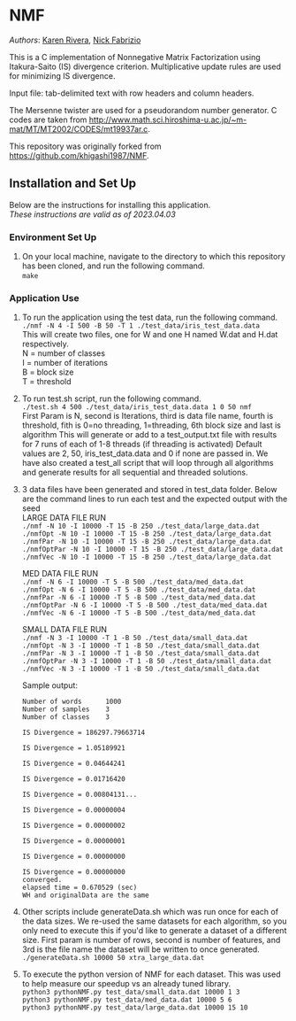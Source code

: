 # NMF  
_Authors_: [Karen Rivera](https://github.com/karenrivera-tranetech), [Nick Fabrizio](https://github.com/NFabrizio)  

This is a C implementation of Nonnegative Matrix Factorization using Itakura-Saito (IS) divergence criterion.
Multiplicative update rules are used for minimizing IS divergence.  

Input file: tab-delimited text with row headers and column headers.  

The Mersenne twister are used for a pseudorandom number generator. C codes are taken from http://www.math.sci.hiroshima-u.ac.jp/~m-mat/MT/MT2002/CODES/mt19937ar.c.  

This repository was originally forked from https://github.com/khigashi1987/NMF.  

## Installation and Set Up  

Below are the instructions for installing this application.  
*These instructions are valid as of 2023.04.03*  

### Environment Set Up
1. On your local machine, navigate to the directory to which this repository has been cloned, and run the following command.  
   `make`  

### Application Use  
1. To run the application using the test data, run the following command.  
   `./nmf -N 4 -I 500 -B 50 -T 1 ./test_data/iris_test_data.data`  
   This will create two files, one for W and one H named W.dat and H.dat respectively.  
   N = number of classes  
   I = number of iterations  
   B = block size  
   T = threshold  

2. To run test.sh script, run the following command.  
   `./test.sh 4 500 ./test_data/iris_test_data.data 1 0 50 nmf`  
   First Param is N, second is Iterations, third is data file name, fourth is threshold, fith is 0=no threading, 1=threading, 6th block size and last is algorithm
   This will generate or add to a test_output.txt file with results for 7 runs of each of 1-8 threads (if threading is activated)
   Default values are 2, 50, iris_test_data.data and 0 if none are passed in. We have also created a test_all script that will loop through all algorithms and
   generate results for all sequential and threaded solutions.

3. 3 data files have been generated and stored in test_data folder. Below are the command lines to run each test and the expected output with the seed   
   LARGE DATA FILE RUN  
   `./nmf -N 10 -I 10000 -T 15 -B 250 ./test_data/large_data.dat`  
   `./nmfOpt -N 10 -I 10000 -T 15 -B 250 ./test_data/large_data.dat`  
   `./nmfPar -N 10 -I 10000 -T 15 -B 250 ./test_data/large_data.dat`  
   `./nmfOptPar -N 10 -I 10000 -T 15 -B 250 ./test_data/large_data.dat`  
   `./nmfVec -N 10 -I 10000 -T 15 -B 250 ./test_data/large_data.dat`  

   MED DATA FILE RUN  
   `./nmf -N 6 -I 10000 -T 5 -B 500 ./test_data/med_data.dat`  
   `./nmfOpt -N 6 -I 10000 -T 5 -B 500 ./test_data/med_data.dat`  
   `./nmfPar -N 6 -I 10000 -T 5 -B 500 ./test_data/med_data.dat`  
   `./nmfOptPar -N 6 -I 10000 -T 5 -B 500 ./test_data/med_data.dat`  
   `./nmfVec -N 6 -I 10000 -T 5 -B 500 ./test_data/med_data.dat`  


   SMALL DATA FILE RUN  
   `./nmf -N 3 -I 10000 -T 1 -B 50 ./test_data/small_data.dat`  
   `./nmfOpt -N 3 -I 10000 -T 1 -B 50 ./test_data/small_data.dat`  
   `./nmfPar -N 3 -I 10000 -T 1 -B 50 ./test_data/small_data.dat`  
   `./nmfOptPar -N 3 -I 10000 -T 1 -B 50 ./test_data/small_data.dat`  
   `./nmfVec -N 3 -I 10000 -T 1 -B 50 ./test_data/small_data.dat`  

   Sample output:  
   ```
   Number of words      1000  
   Number of samples    3  
   Number of classes    3  

   IS Divergence = 186297.79663714  

   IS Divergence = 1.05189921  

   IS Divergence = 0.04644241  

   IS Divergence = 0.01716420  

   IS Divergence = 0.00804131...  

   IS Divergence = 0.00000004  

   IS Divergence = 0.00000002  

   IS Divergence = 0.00000001  

   IS Divergence = 0.00000000  

   IS Divergence = 0.00000000  
   converged.  
   elapsed time = 0.670529 (sec)  
   WH and originalData are the same  
   ```

4. Other scripts include generateData.sh which was run once for each of the data sizes. We re-used the same datasets for each algorithm, so you only need to execute this if you'd like to generate a dataset of a different size. First param is number of rows, second is number of features, and 3rd is the file name the dataset will be written to once generated.  
`./generateData.sh 10000 50 xtra_large_data.dat`  

5. To execute the python version of NMF for each dataset. This was used to help measure our speedup vs an already tuned library.  
   `python3 pythonNMF.py test_data/small_data.dat 10000 1 3`  
   `python3 pythonNMF.py test_data/med_data.dat 10000 5 6`  
   `python3 pythonNMF.py test_data/large_data.dat 10000 15 10`  
